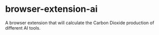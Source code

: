 # browser-extension-ai
A browser extension that will calculate the Carbon Dioxide production of different AI tools.
